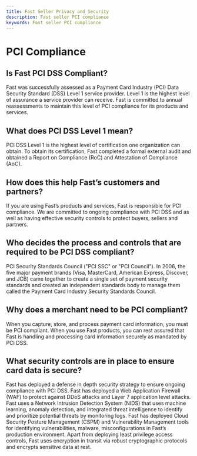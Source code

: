 ```yaml
---
title: Fast Seller Privacy and Security
description: Fast seller PCI compliance
keywords: Fast seller PCI compliance
---
```


# PCI Compliance

## Is Fast PCI DSS Compliant?

Fast was successfully assessed as a Payment Card Industry (PCI) Data Security Standard (DSS) Level 1 service provider. Level 1 is the highest level of assurance a service provider can receive. Fast is committed to annual reassessments to maintain this level of PCI compliance for its products and services.

## What does PCI DSS Level 1 mean?

PCI DSS Level 1 is the highest level of certification one organization can obtain. To obtain its certification, Fast completed a formal external audit and obtained a Report on Compliance (RoC) and Attestation of Compliance (AoC).

## How does this help Fast’s customers and partners?

If you are using Fast’s products and services, Fast is responsible for PCI compliance. We are committed to ongoing compliance with PCI DSS and as well as having effective security controls to protect buyers, sellers and partners.

## Who decides the process and controls that are required to be PCI DSS compliant?

PCI Security Standards Council ("PCI SSC" or "PCI Council"). In 2006, the five major payment brands (Visa, MasterCard, American Express, Discover, and JCB) came together to create a single set of payment security standards and created an independent standards body to manage them called the Payment Card Industry Security Standards Council.

## Why does a merchant need to be PCI compliant?

When you capture, store, and process payment card information, you must be PCI compliant. When you use Fast products, you can rest assured that Fast is handling and processing card information securely as mandated by PCI DSS.

## What security controls are in place to ensure card data is secure?

Fast has deployed a defense in depth security strategy to ensure ongoing compliance with PCI DSS. Fast has deployed a Web Application Firewall (WAF) to protect against DDoS attacks and Layer 7 application level attacks. Fast uses a Network Intrusion Detection System (NIDS) that uses machine learning, anomaly detection, and integrated threat intelligence to identify and prioritize potential threats by monitoring logs. Fast has deployed Cloud Security Posture Management (CSPM) and Vulnerability Management tools for identifying vulnerabilities, malware, misconfigurations in Fast’s production environment. Apart from deploying least privilege access controls, Fast uses encryption in transit via robust cryptographic protocols and encrypts sensitive data at rest.
